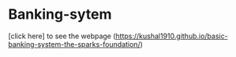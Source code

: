 # Banking-sytem



[click here] to see the webpage (https://kushal1910.github.io/basic-banking-system-the-sparks-foundation/)
